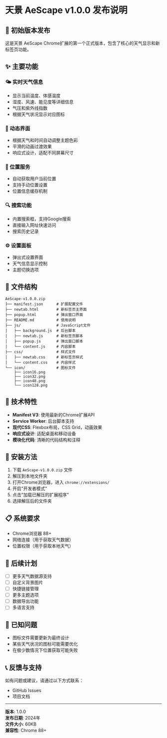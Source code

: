 # 天景 AeScape v1.0.0 发布说明

## 🎉 初始版本发布

这是天景 AeScape Chrome扩展的第一个正式版本，包含了核心的天气显示和新标签页功能。

## ✨ 主要功能

### 🌤️ 实时天气信息
- 显示当前温度、体感温度
- 湿度、风速、能见度等详细信息
- 气压和紫外线指数
- 根据天气状况显示对应图标

### 🎨 动态界面
- 根据天气和时间自动调整主题色彩
- 平滑的动画过渡效果
- 响应式设计，适配不同屏幕尺寸

### 📍 位置服务
- 自动获取用户当前位置
- 支持手动位置设置
- 位置信息缓存机制

### 🔍 搜索功能
- 内置搜索框，支持Google搜索
- 直接输入网址快速访问
- 搜索历史记录

### ⚙️ 设置面板
- 弹出式设置界面
- 天气信息显示控制
- 主题切换选项

## 📁 文件结构

```
AeScape-v1.0.0.zip
├── manifest.json      # 扩展配置文件
├── newtab.html        # 新标签页主界面
├── popup.html         # 弹出窗口界面
├── README.md          # 使用说明
├── js/                # JavaScript文件
│   ├── background.js  # 后台脚本
│   ├── newtab.js      # 新标签页脚本
│   ├── popup.js       # 弹出窗口脚本
│   └── content.js     # 内容脚本
├── css/               # 样式文件
│   ├── newtab.css     # 新标签页样式
│   └── content.css    # 内容样式
└── icon/              # 图标文件
    ├── icon16.png
    ├── icon32.png
    ├── icon48.png
    └── icon128.png
```

## 🔧 技术特性

- **Manifest V3**: 使用最新的Chrome扩展API
- **Service Worker**: 后台脚本支持
- **现代CSS**: Flexbox布局，CSS Grid，动画效果
- **响应式设计**: 适配桌面和移动设备
- **模块化代码**: 清晰的代码结构和注释

## 🚀 安装方法

1. 下载 `AeScape-v1.0.0.zip` 文件
2. 解压到本地文件夹
3. 打开Chrome浏览器，进入 `chrome://extensions/`
4. 开启"开发者模式"
5. 点击"加载已解压的扩展程序"
6. 选择解压后的文件夹

## 📋 系统要求

- Chrome浏览器 88+
- 网络连接（用于获取天气数据）
- 位置权限（用于获取本地天气）

## 🔮 后续计划

- [ ] 更多天气数据源支持
- [ ] 自定义背景图片
- [ ] 快捷链接管理
- [ ] 更多主题选项
- [ ] 数据导出功能
- [ ] 多语言支持

## 🐛 已知问题

- 图标文件需要更新为最终设计
- 某些天气状况的图标可能需要优化
- 在极少数情况下位置获取可能失败

## 📞 反馈与支持

如有问题或建议，请通过以下方式联系：
- GitHub Issues
- 项目文档

---

**版本**: 1.0.0  
**发布日期**: 2024年  
**文件大小**: 60KB  
**兼容性**: Chrome 88+